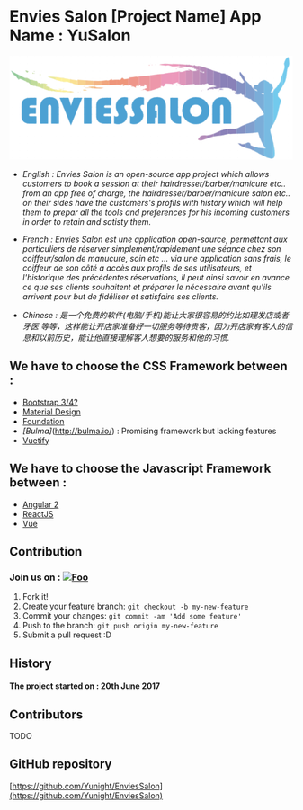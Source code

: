 # Envies Salon [Project Name] App Name : YuSalon


[![Foo](https://raw.githubusercontent.com/Yunight/EnviesSalon/master/img/logo.png)](https://join.slack.com/enviessalon/shared_invite/MjA2MzIyNTIzMzYzLTE0OTg4NDE0MTYtNDczMDcxYTU3ZA)
* _English : Envies Salon is an open-source app project which allows customers to book a session at their hairdresser/barber/manicure etc.. from an app free of charge, the hairdresser/barber/manicure salon etc.. on their sides have the customers's profils with history which will help them to prepar all the tools and preferences for his incoming customers in order to retain and satisty them._

* _French : Envies Salon est une application open-source, permettant aux particuliers de réserver simplement/rapidement une séance chez son coiffeur/salon de manucure, soin etc ... via une application sans frais, le coiffeur de son côté a accès aux profils de ses utilisateurs, et l'historique des précédentes réservations, il peut ainsi savoir en avance ce que ses clients souhaitent et préparer le nécessaire avant qu'ils arrivent pour but de fidéliser et satisfaire ses clients._

* _Chinese : 是一个免费的软件(电脑/手机)能让大家很容易的约比如理发店或者牙医 等等，这样能让开店家准备好一切服务等待贵客，因为开店家有客人的信息和以前历史，能让他直接理解客人想要的服务和他的习惯._

## We have to choose the CSS Framework between :
* [Bootstrap 3/4?](http://getbootstrap.com/)
* [Material Design](https://material.io/guidelines/)
* [Foundation](http://foundation.zurb.com/)
* *[Bulma]*(http://bulma.io/) : Promising framework but lacking features
* [Vuetify](https://vuetifyjs.com/)

## We have to choose the Javascript Framework between :
* [Angular 2](https://angular.io/)
* [ReactJS](https://facebook.github.io/react/)
* [Vue](https://vuejs.org/)

## Contribution

### Join us on : [![Foo](https://a.slack-edge.com/66f9/img/slack_hash_128.png)](https://join.slack.com/enviessalon/shared_invite/MjAxNDU5Mzc1Njg0LTE0OTgwNjU4NTAtYjlhZmI2MDY3Yw)
1. Fork it!
2. Create your feature branch: `git checkout -b my-new-feature`
3. Commit your changes: `git commit -am 'Add some feature'`
4. Push to the branch: `git push origin my-new-feature`
5. Submit a pull request :D

## History
#### The project started on : 20th June 2017

## Contributors
TODO


## GitHub repository
[https://github.com/Yunight/EnviesSalon](https://github.com/Yunight/EnviesSalon)
